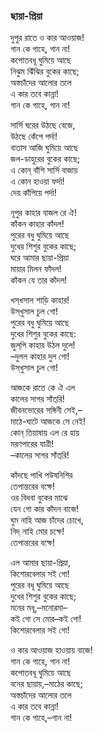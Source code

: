### ছায়া-প্রিয়া

দুপুর রাতে ও কার আওয়াজ!  
গান কে গাহে, গান না!  
কপোতবধূ ঘুমিয়ে আছে  
নিঝুম ঝিঁঝির বুকের কাছে;  
অস্তচাঁদের আলোর তলে  
এ কার তবে কান্না!  
গান কে গাহে, গান না!  

সার্সি ঘরের উঠছে বেজে,  
উঠছে কেঁপে পর্দা!  
বাতাস আজি ঘুমিয়ে আছে  
জল-ডাহুরের বুকের কাছে;  
এ কোন্‌ বাঁশি সার্সি বাজায়  
এ কোন হাওয়া ফর্দা!  
দেয় কাঁপিয়ে পর্দা!  

নূপুর কাহার বাজল রে ঐ!  
কাঁকন কাহার কাঁদল!  
পুরের বধু ঘুমিয়ে আছে  
দুধের শিশুর বুকের কাছে;  
ঘরে আমার ছায়া-প্রিয়া  
মায়ার মিলন ফাঁদল!  
কাঁকন যে তার কাঁদল!  

খস্‌খসাল শাড়ি কাহার!  
উস্‌খুসাল চুল গো!  
পুরের বধু ঘুমিয়ে আছে  
দুধের শিশুর বুকের কাছে:  
জুল্‌পি কাহার উঠল দুলে!  
–দুলল কাহার দুল গো!  
উস্‌খুসাল চুল গো!  

আজকে রাতে কে ঐ এল  
কালের সাগর সাঁত্‌রি!  
জীবনভোরের সঙ্গিনী সেই,–  
মাঠে-ঘাটে আজকে সে নেই!  
কোন্ তিয়াষায় এল রে হায়  
মরণপারের যাত্রী!  
–কালের সাগর সাঁত্‌রি!  

কাঁদছে পাখি পউষনিশির  
তেপান্তরের বক্ষে!  
ওর বিধবা বুকের মাঝে  
যেন গো কার কাঁদন বাজে!  
ঘুম নাহি আজ চাঁদের চোখে,  
নিদ্‌ নাহি মোর চক্ষে!  
তেপান্তরের বক্ষে!  

এল আমার ছায়া-প্রিয়া,  
কিশোরবেলার সই গো!  
পুরের বধূ ঘুমিয়ে আছে  
দুধের শিশুর বুকের কাছে;  
মনের মধূ,–মনোরমা–  
কই গো সে মোর–কই গো!  
কিশোরবেলার সই গো!  

ও কার আওয়াজ হাওয়ায় বাজে!  
গান কে গাহে, গান না!  
কপোতবধূ ঘুমিয়ে আছে  
বনের ছায়ায়,–মাঠের কাছে;  
অস্তচাঁদের আলোর তলে  
এ কার তবে কান্না!  
গান কে গাহে,–গান না!  
